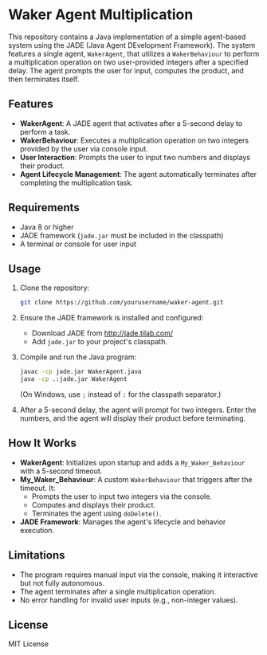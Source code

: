 # Waker Agent Multiplication

This repository contains a Java implementation of a simple agent-based system using the JADE (Java Agent DEvelopment Framework). The system features a single agent, `WakerAgent`, that utilizes a `WakerBehaviour` to perform a multiplication operation on two user-provided integers after a specified delay. The agent prompts the user for input, computes the product, and then terminates itself.

## Features

- **WakerAgent**: A JADE agent that activates after a 5-second delay to perform a task.
- **WakerBehaviour**: Executes a multiplication operation on two integers provided by the user via console input.
- **User Interaction**: Prompts the user to input two numbers and displays their product.
- **Agent Lifecycle Management**: The agent automatically terminates after completing the multiplication task.

## Requirements

- Java 8 or higher
- JADE framework (`jade.jar` must be included in the classpath)
- A terminal or console for user input

## Usage

1. Clone the repository:

   ```bash
   git clone https://github.com/yourusername/waker-agent.git
   ```
2. Ensure the JADE framework is installed and configured:
   - Download JADE from http://jade.tilab.com/
   - Add `jade.jar` to your project's classpath.
3. Compile and run the Java program:

   ```bash
   javac -cp jade.jar WakerAgent.java
   java -cp .:jade.jar WakerAgent
   ```

   (On Windows, use `;` instead of `:` for the classpath separator.)
4. After a 5-second delay, the agent will prompt for two integers. Enter the numbers, and the agent will display their product before terminating.

## How It Works

- **WakerAgent**: Initializes upon startup and adds a `My_Waker_Behaviour` with a 5-second timeout.
- **My_Waker_Behaviour**: A custom `WakerBehaviour` that triggers after the timeout. It:
  - Prompts the user to input two integers via the console.
  - Computes and displays their product.
  - Terminates the agent using `doDelete()`.
- **JADE Framework**: Manages the agent's lifecycle and behavior execution.

## Limitations

- The program requires manual input via the console, making it interactive but not fully autonomous.
- The agent terminates after a single multiplication operation.
- No error handling for invalid user inputs (e.g., non-integer values).

## License

MIT License